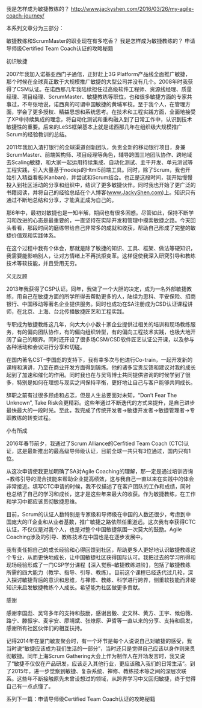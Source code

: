 

我是怎样成为敏捷教练的？ http://www.jackyshen.com/2016/03/26/my-agile-coach-journey/

本系列文章分为三部分：

敏捷教练和ScrumMaster的职业现在有多吃香？
我是怎样成为敏捷教练的？
申请导师级Certified Team Coach认证的攻略秘籍


初识敏捷

2007年我加入诺基亚西门子通信，正好赶上3G Platform产品线全面推广敏捷，那个时候在全球真正敢于大规模推广敏捷的大型公司并没有几个。2008年时我获得了CSM认证。在诺西那几年我陆续担任过高级软件工程师、资源线经理、质量经理、项目经理、ScrumMaster、敏捷教练等职位，也和很多敏捷方面的专家共事过，不夸张地说，诺西真的可谓中国敏捷的黄埔军校。至于我个人，在管理方面，学会了更多授权、精益思想和系统思考。在技术和工程实践方面，全面地接受了XP中持续集成的理念，将自动化测试和重构融入到了日常工作中，认识到技术敏捷性的重要。后来的LeSS框架基本上就是诺西那几年在组织级大规模推广Scrum的经验教训的总结。

2011年我加入渣打银行的全球渠道创新团队，负责全新的移动银行项目，身兼ScrumMaster、前端架构师、项目经理等角色，辅导跨国三地团队协作、跨地域去Scaling敏捷，和大家一起运用持续集成、自动化测试、主干开发、单元测试等工程实践，引入大量基于nodejs的Html5前端工具。同时，除了Scrum，我也开始引入精益看板(Kanban)，并尝试和Scrum结合。也正是这段时间，我开始慢慢投入到社区活动的分享和组织中，结识了更多敏捷伙伴。同时我也开始了更广泛的书籍阅读，并将自己的经验总结在个人博客(www.JackyShen.com)上。知识只有通过不断地总结和分享，才能真正成为自己的。

那6年中，最初对敏捷也是一知半解，期间也有很多困惑。尽管如此，保持不断学习和改进的心态是最重要的，一直坚持在实际开发和管理中摸索敏捷之路。今天回头看看，那段时间的磨练带给自己非常多的成就和收获，帮助自己形成了完整的敏捷价值观和实践体系。

在这个过程中我有个体会，那就是除了敏捷的知识、工具、框架、做法等硬知识，我需要能影响别人，让对方情绪上不再抗拒变革。这样促使我深入研究引导和教练技术等软技能，并且受用无穷。

义无反顾

2013年我获得了CSP认证。同年，我做了一个大胆的决定，成为一名外部敏捷教练，用自己在敏捷方面的所学所得去帮助更多的人，陆续为思科、平安保险、招商银行、中国移动等著名企业提供服务。同时也成功在SA注册成为CSD认证课程讲师，在北京、上海、台北传播敏捷匠艺和工程实践。

专职成为敏捷教练这几年，向大大小小数十家企业提供过相关的培训和现场教练服务，有的偏向团队协作，有的偏向组织转型，有的偏向工程技术实践，也极大地开阔了自己的眼界。同时还开设了很多场CSM/CSD软件匠艺认证公开课，以及参与各种活动和会议进行分享和切磋。

在国内著名CST–李国彪的支持下，我有幸多次与他进行Co-train，一起开发新的课程和演讲，乃至在商业开发方面得到锻炼。他的诸多宝贵反馈和建议对我的成长起到了加速和催化的作用。同时我也在与吴穹博士共同提供咨询的时候学到了很多，特别是如何在理想与现实之间保持平衡，更好地让自己与客户能够共同成长。

辞职之前有过很多顾虑和忐忑，但是人生总要面对未知，“Don’t Fear The Unknown”, Take Risk会更精彩。这些年通过不断迭代的方式来提升，是自己进步最快最大的一段时光。至此，我完成了传统开发者->敏捷开发者->敏捷管理者->专职教练的转变过程。

小有所成

2016年春节前夕，我通过了Scrum Alliance的Cerfitied Team Coach (CTC)认证，这是最新推出的最高级导师级认证，目前全球一共只有3位通过，国内只有1位。

从这次申请使我更加明确了SA对Agile Coaching的理解，那一定是通过培训咨询+教练引导的混合技能来帮助企业提高绩效，这与我自己一直以来在实践中的体会非常接近。填写CTC申请的时候，我不仅描述了在客户团队的工作和成绩，同时也总结了自己的学习和成长，这才是这些年来最大的收获。作为敏捷教练，在工作和学习中都应该贯彻敏捷思维。

目前，Scrum的认证人数特别是专家级和导师级在中国的人数还很少，考虑到中国庞大的IT企业和从业者基数，推广敏捷之路依然任重道远。这次我有幸获得CTC认证，不仅仅是对我个人，也是对整个中国敏捷氛围一次莫大的鼓励。Agile Coaching涉及的引导、教练技术在中国也是在逐步发展中。

我有责任把自己的成长经验和心得回馈到社区，帮助更多人更好地认识敏捷教练这个专业，从而更快地成长，让中国敏捷社区获得国际认可。我把过去的学习所得和现场经验形成了一门CSP学分课程【深入觉察–敏捷教练进阶】，包括了敏捷教练所需的四大能力（教学、指导、引导、教练）。目前这个课程已经迭代过几轮，深入探讨敏捷背后的意识和思维，与禅修、教练、科学进行跨界，侧重软技能而非硬知识来启发敏捷教练个人成长。希望能为社区做更多贡献。

感谢

感谢李国彪、吴穹多年的支持和鼓励，感谢吕毅、史文林、黄方、王宇、候伯薇、路宁、滕振宇、麦宇安、廖靖斌、张燎原、尹哲等一直以来的分享、支持和启发，感谢所有社区伙伴们的相互扶持。

记得2014年在厦门敏友聚会时，有一个环节是每个人说说自己对敏捷的感受，我当时说“敏捷应该成为我们生活的一部分”，当时还只是觉得自己应该以身作则来贯彻敏捷。同年上海Scrum Gathering大会上作为制作人在开场发言时，我又说了“敏捷不仅仅在产品研发，应该走入其他行业，更应该融入我们的日常生活”。到了2015年，进一步觉察到敏捷、复杂系统、禅修、教练技术等之间的深层次联系。这些年不断接触原先未曾设想过的领域，从跨界学习中又回归敏捷，终于觉得自己有一点点懂了。

系列下一篇：申请导师级Certified Team Coach认证的攻略秘籍